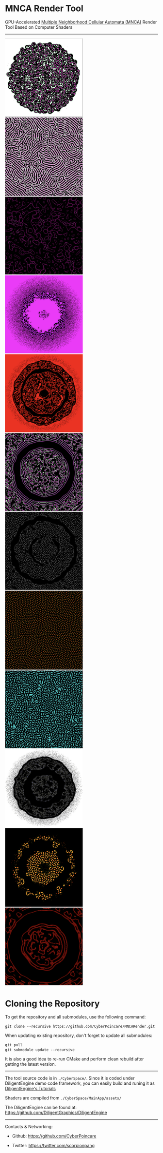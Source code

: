# MNCA Render Tool
GPU-Accelerated [Multiple Neighborhood Cellular Automata (MNCA)](https://slackermanz.com/understanding-multiple-neighborhood-cellular-automata) Render Tool Based on Computer Shaders

---
<img src="Screens/001.png" alt="screen" width="256"/><img src="Screens/002.png" alt="screen" width="256"/><img src="Screens/003.png" alt="screen" width="256"/><img src="Screens/004.png" alt="screen" width="256"/><img src="Screens/005.png" alt="screen" width="256"/><img src="Screens/006.png" alt="screen" width="256"/><img src="Screens/007.png" alt="screen" width="256"/><img src="Screens/008.png" alt="screen" width="256"/><img src="Screens/009.png" alt="screen" width="256"/><img src="Screens/010.png" alt="screen" width="256"/><img src="Screens/011.png" alt="screen" width="256"/><img src="Screens/012.png" alt="screen" width="256"/>

# Cloning the Repository

To get the repository and all submodules, use the following command:

```
git clone --recursive https://github.com/CyberPoincare/MNCARender.git
```

When updating existing repository, don't forget to update all submodules:

```
git pull
git submodule update --recursive
```

It is also a good idea to re-run CMake and perform clean rebuild after getting the latest version.

---

The tool source code is in `./CyberSpace/`. Since it is coded under DiligentEngine demo code framework, you can easily build and runing it as [DiligentEngine's Tutorials](https://github.com/DiligentGraphics/DiligentEngine#tutorials)
 
Shaders are compiled from `./CyberSpace/MainApp/assets/`

The DiligentEngine can be found at: https://github.com/DiligentGraphics/DiligentEngine

---

Contacts & Networking:

 - Github: https://github.com/CyberPoincare

 - Twitter: https://twitter.com/scorpionpang

